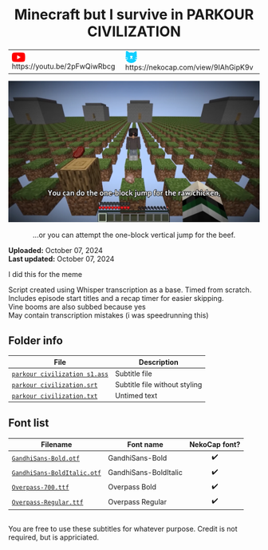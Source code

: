 
<h1 align='center'>Minecraft but I survive in PARKOUR CIVILIZATION</h1>

<table align='center'>
    <tr>
        <td> <img src='../.img/youtube.svg' alt='YouTube' width=27 align='center'> &nbsp https://youtu.be/2pFwQiwRbcg </td>
        <td> <img src='../.img/nekocap.svg' alt='NekoCap' width=23 align='center'> &nbsp https://nekocap.com/view/9IAhGipK9v </td>
    </tr>
</table>

<a href="https://www.youtube.com/watch?v=2pFwQiwRbcg&nekocap=9IAhGipK9v">
    <img src="./preview.webp">
</a>
<p align='center'>...or you can attempt the one-block vertical jump for the beef.</p>

**Uploaded:** October 07, 2024  
**Last updated:** October 07, 2024

<!-- Description goes here -->
I did this for the meme

Script created using Whisper transcription as a base. Timed from scratch.  
Includes episode start titles and a recap timer for easier skipping.  
Vine booms are also subbed because yes  
May contain transcription mistakes (i was speedrunning this)

## Folder info

| File | Description |
| ---- | ----------- |
[`parkour civilization s1.ass`](parkour%20civilization%20s1.ass) | Subtitle file |
[`parkour civilization.srt`](parkour%20civilization.srt) | Subtitle file without styling |
[`parkour civilization.txt`](parkour%20civilization.txt) | Untimed text |

## Font list

| Filename | Font name | NekoCap font? |
| ---- | ---- | :--: |
 [`GandhiSans-Bold.otf`](https://github.com/abrokecube/subtitles-fonts/tree/main/NekoCap%20fonts/GandhiSans-Bold.otf) | GandhiSans-Bold | ✔️ |
 [`GandhiSans-BoldItalic.otf`](https://github.com/abrokecube/subtitles-fonts/tree/main/NekoCap%20fonts/GandhiSans-BoldItalic.otf) | GandhiSans-BoldItalic | ✔️ |
 [`Overpass-700.ttf`](https://github.com/abrokecube/subtitles-fonts/tree/main/NekoCap%20fonts/Overpass-700.ttf) | Overpass Bold | ✔️ |
 [`Overpass-Regular.ttf`](https://github.com/abrokecube/subtitles-fonts/tree/main/NekoCap%20fonts/Overpass-Regular.ttf) | Overpass Regular | ✔️ |

<!-- Permissions -->
## 
You are free to use these subtitles for whatever purpose. Credit is not required, but is appriciated.
